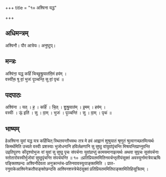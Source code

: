 +++
title = "१० अश्विना यद्ध"

+++
## अधिमन्त्रम्
अश्विनौ। पौर आत्रेयः। अनुष्टुप्।

## मन्त्रः
अश्वि॑ना॒ यद्ध॒ कर्हि॑ चिच्छुश्रू॒यात॑मि॒मं हव॑म् ।  
वस्वी॑रू॒ षु वां॒ भुजः॑ पृ॒ञ्चन्ति॒ सु वां॒ पृचः॑ ॥

## पदपाठः
अश्वि॑ना । यत् । ह॒ । कर्हि॑ । चि॒त् । शु॒श्रु॒यात॑म् । इ॒मम् । हव॑म् ।  
वस्वीः॑ । ऊं॒ इति॑ । सु । वा॒म् । भुजः॑ । पृ॒ञ्चन्ति॑ । सु । वा॒म् । पृचः॑ ॥

## भाष्यम्
हेअश्विना युवां यद्ध यत्र कर्हिचित् स्थितवन्तौभवथः तत्र मे हवं आह्वानं शुश्रुयातं श्रृणुतं श्रुत्वागच्छतमित्यर्थः किमर्थमिति उच्यते वस्वीः प्रशस्याः भुजोधनानि हविर्लक्षणानि सु सुष्ठु वांयुवांपृंचन्ति मिश्रयन्तिप्राप्नुवन्ति उइतिपूरणः कीदृश्योभुजः वां युवां सु सुष्ठु पृचः संपर्चनाः युवांप्राप्तुं कामयमानाइत्यर्थः अथवा सुपृचः सुसंपर्चनाः स्तोतारोवस्वीर्भुजोवां सुष्ठुपृंचन्ति संपर्चयन्ति ॥ १० ॥प्रतिप्रियतममितिनवर्चन्तृतीयंसूक्तं अवस्युर्नामात्रेयऋषिः पङ्क्तिश्छन्दः अश्विनौदेवता अनुक्रान्तंच-प्रतिनवावस्युःपाङ्क्तमिति । प्रात- रनुवाकेआश्विनेक्रतौपाङ्क्तेछन्दसि आश्विनशस्त्रेचेदंसूक्तं प्रतिप्रियतममितिपाङ्क्तमितिहिसूत्रितम् ।